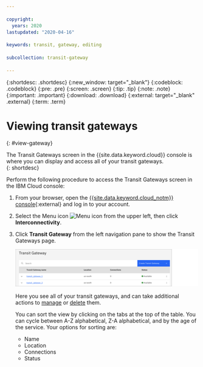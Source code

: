 ```yaml
---

copyright:
  years: 2020
lastupdated: "2020-04-16"

keywords: transit, gateway, editing

subcollection: transit-gateway

---
```


{:shortdesc: .shortdesc}
{:new_window: target="_blank"}
{:codeblock: .codeblock}
{:pre: .pre}
{:screen: .screen}
{:tip: .tip}
{:note: .note}
{:important: .important}
{:download: .download}
{:external: target="_blank" .external}
{:term: .term}

# Viewing transit gateways
{: #view-gateway}

The Transit Gateways screen in the {{site.data.keyword.cloud}} console is where you can display and access all of your transit gateways.  
{: shortdesc}

Perform the following procedure to access the Transit Gateways screen in the IBM Cloud console:
1. From your browser, open the [{{site.data.keyword.cloud_notm}} console](https://cloud.ibm.com){:external} and log in to your account.
2. Select the Menu icon ![Menu icon](../../icons/icon_hamburger.svg) from the upper left, then click **Interconnectivity**.
3. Click **Transit Gateway** from the left navigation pane to show the Transit Gateways page.

   ![View transit gateways](images/view-gateways.png "View your transit gateways")

   Here you see all of your transit gateways, and can take additional actions to [manage](/docs/transit-gateway?topic=transit-gateway-edit-gateway) or [delete](/docs/transit-gateway?topic=transit-gateway-delete-gateway) them.

   You can sort the view by clicking on the tabs at the top of the table. You can cycle between A-Z alphabetical, Z-A alphabetical, and by the age of the service. Your options for sorting are:

   * Name
   * Location
   * Connections
   * Status
